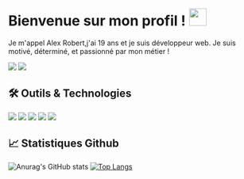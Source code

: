 # Bienvenue sur mon profil ! <img src="https://github.com/MartinHeinz/MartinHeinz/blob/master/wave.gif" width="35"/>
<p>Je m'appel Alex Robert,j'ai 19 ans et je suis développeur web. Je suis motivé, déterminé, et passionné par mon métier !</p>

[![](https://img.shields.io/badge/LinkedIn-informational?style=for-the-badge&logo=linkedin&logoColor=white&color=0e76a8)](https://www.linkedin.com/in/alex-robert-9551171a7/)
[![](https://img.shields.io/badge/alexrobert.fr-informational?style=for-the-badge&logo=html5&logoColor=white&color=bc2b57)](https://alexrobert.fr)

## 🛠 Outils & Technologies
![](https://img.shields.io/badge/Editor-Visual_Studio_Code-informational?style=flat&logo=visualstudiocode&logoColor=white&color=2b87bc)
![](https://img.shields.io/badge/Code-PHP-informational?style=flat&logo=php&logoColor=white&color=2b62bc)
![](https://img.shields.io/badge/Code-SASS/SCSS-informational?style=flat&logo=sass&logoColor=white&color=bc2b80)
![](https://img.shields.io/badge/Code-Javascript-informational?style=flat&logo=javascript&logoColor=white&color=b3bc2b)
![](https://img.shields.io/badge/Code-CSharp-informational?style=flat&logo=csharp&logoColor=white&color=2b87bc)

## 📈 Statistiques Github
![Anurag's GitHub stats](https://github-readme-stats.vercel.app/api?username=alex-robert-fr&show_icons=true&theme=radical)
[![Top Langs](https://github-readme-stats.vercel.app/api/top-langs/?username=alex-robert-fr&layout=compact&theme=radical)](https://github.com/anuraghazra/github-readme-stats)

